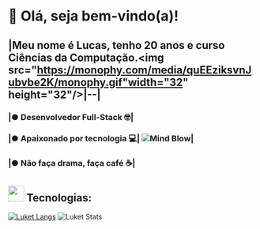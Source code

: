 
# 🤖 Olá, seja bem-vindo(a)!                                                                                                                                  
                                                                                                                                                              
 ## |Meu nome é Lucas, tenho 20 anos e curso Ciências da Computação.<img src="https://monophy.com/media/quEEziksvnJubvbe2K/monophy.gif"width="32" height="32"/>|--|

 ### |● Desenvolvedor Full-Stack 🤓|
 ### |● Apaixonado por tecnologia 💻| ![Mind Blow](https://media.tenor.com/images/1c44ea89efe8f2bfe44e6a0d3bf8051f/tenor.gif)|
 ### |● Não faça drama, faça café ☕|
                                                                                                                                                              
## <img                                                 src="https://camo.githubusercontent.com/9ff917a34baf78e3fdbaf8370cf42e756041270610f0466dc9af2c0d9184db7a/68747470733a2f2f6d656469612e67697068792e636f6d2f6d656469612f66396a514c614b4a4a6c36644c30416d6d5a2f67697068792e676966" data-canonical-src="https://gyazo.com/eb5c5741b6a9a16c692170a41a49c858.png" width="32" height="32" /> Tecnologias:


[![Luket Langs](https://github-readme-stats.vercel.app/api/top-langs/?username=luketflp&layout=compact&theme=radical)](https://github.com/luketflp/github-readme-stats)
![Luket Stats](https://github-readme-stats.vercel.app/api?username=luketflp&theme=radical&show_icons=true)
